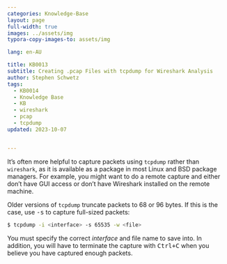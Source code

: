 ```yaml
---
categories: Knowledge-Base
layout: page
full-width: true
images: ../assets/img
typora-copy-images-to: assets/img

lang: en-AU

title: KB0013
subtitle: Creating .pcap Files with tcpdump for Wireshark Analysis
author: Stephen Schwetz
tags: 
  - KB0014
  - Knowledge Base
  - KB
  - wireshark
  - pcap
  - tcpdump
updated: 2023-10-07


---
```


It’s often more helpful to capture packets using `tcpdump` rather than `wireshark`, as it is available as a package in most Linux and BSD package managers. For example, you might want to do a remote capture and either don’t have GUI access or don’t have Wireshark installed on the remote machine.

Older versions of `tcpdump` truncate packets to 68 or 96 bytes. If this is the case, use <kbd>-s</kbd> to capture full-sized packets:

```bash
$ tcpdump -i <interface> -s 65535 -w <file>
```

You must specify the correct *interface* and file name to save into. In addition, you will have to terminate the capture with <kbd>Ctrl+C</kbd> when you believe you have captured enough packets.
